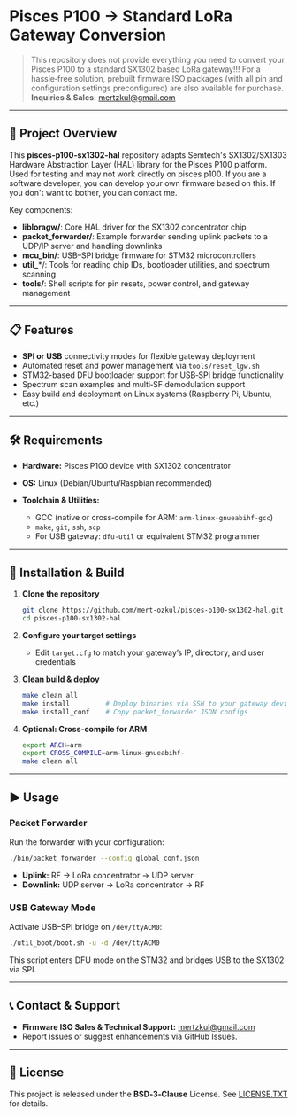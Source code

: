 # Pisces P100 → Standard LoRa Gateway Conversion

> This repository does not provide everything you need to convert your Pisces P100 to a standard SX1302 based LoRa gateway!!!
> For a hassle‑free solution, prebuilt firmware ISO packages (with all pin and configuration settings preconfigured) are also available for purchase.
> **Inquiries & Sales:** [mertzkul@gmail.com](mailto:mertzkul@gmail.com)

---

## 🚀 Project Overview

This **pisces-p100-sx1302-hal** repository adapts Semtech's SX1302/SX1303 Hardware Abstraction Layer (HAL) library for the Pisces P100 platform. Used for testing and may not work directly on pisces p100. If you are a software developer, you can develop your own firmware based on this. If you don't want to bother, you can contact me.

Key components:

* **libloragw/**: Core HAL driver for the SX1302 concentrator chip
* **packet\_forwarder/**: Example forwarder sending uplink packets to a UDP/IP server and handling downlinks
* **mcu\_bin/**: USB–SPI bridge firmware for STM32 microcontrollers
* **util\_**\*/: Tools for reading chip IDs, bootloader utilities, and spectrum scanning
* **tools/**: Shell scripts for pin resets, power control, and gateway management

---

## 📋 Features

* **SPI or USB** connectivity modes for flexible gateway deployment
* Automated reset and power management via `tools/reset_lgw.sh`
* STM32-based DFU bootloader support for USB‑SPI bridge functionality
* Spectrum scan examples and multi‑SF demodulation support
* Easy build and deployment on Linux systems (Raspberry Pi, Ubuntu, etc.)

---

## 🛠️ Requirements

* **Hardware:** Pisces P100 device with SX1302 concentrator
* **OS:** Linux (Debian/Ubuntu/Raspbian recommended)
* **Toolchain & Utilities:**

  * GCC (native or cross‑compile for ARM: `arm-linux-gnueabihf-gcc`)
  * `make`, `git`, `ssh`, `scp`
  * For USB gateway: `dfu-util` or equivalent STM32 programmer

---

## 🚧 Installation & Build

1. **Clone the repository**

   ```bash
   git clone https://github.com/mert-ozkul/pisces-p100-sx1302-hal.git
   cd pisces-p100-sx1302-hal
   ```

2. **Configure your target settings**

   * Edit `target.cfg` to match your gateway’s IP, directory, and user credentials

3. **Clean build & deploy**

   ```bash
   make clean all
   make install         # Deploy binaries via SSH to your gateway device
   make install_conf    # Copy packet_forwarder JSON configs
   ```

4. **Optional: Cross‑compile for ARM**

   ```bash
   export ARCH=arm
   export CROSS_COMPILE=arm-linux-gnueabihf-
   make clean all
   ```

---

## ▶️ Usage

### Packet Forwarder

Run the forwarder with your configuration:

```bash
./bin/packet_forwarder --config global_conf.json
```

* **Uplink:** RF → LoRa concentrator → UDP server
* **Downlink:** UDP server → LoRa concentrator → RF

### USB Gateway Mode

Activate USB–SPI bridge on `/dev/ttyACM0`:

```bash
./util_boot/boot.sh -u -d /dev/ttyACM0
```

This script enters DFU mode on the STM32 and bridges USB to the SX1302 via SPI.

---

## 📞 Contact & Support

* **Firmware ISO Sales & Technical Support:** [mertzkul@gmail.com](mailto:mertzkul@gmail.com)
* Report issues or suggest enhancements via GitHub Issues.

---

## 📝 License

This project is released under the **BSD‑3‑Clause** License. See [LICENSE.TXT](LICENSE.TXT) for details.

